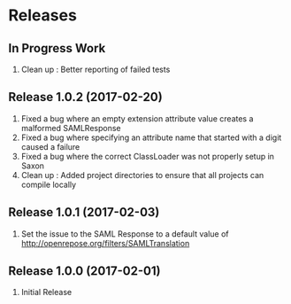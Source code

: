 # Releases #

## In Progress Work ##
1. Clean up : Better reporting of failed tests

## Release 1.0.2 (2017-02-20) ##
1. Fixed a bug where an empty extension attribute value creates a malformed SAMLResponse
1. Fixed a bug where specifying an attribute name that started with a digit caused a failure
1. Fixed a bug where the correct ClassLoader was not properly setup in Saxon
1. Clean up : Added project directories to ensure that all projects can compile locally

## Release 1.0.1 (2017-02-03) ##
1. Set the issue to the SAML Response to a default value of http://openrepose.org/filters/SAMLTranslation

## Release 1.0.0 (2017-02-01) ##
1. Initial Release
